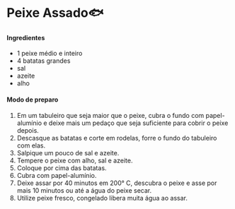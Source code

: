 # Peixe Assado:fish:

#### Ingredientes

- 1 peixe médio e inteiro
- 4 batatas grandes
- sal
- azeite
- alho



#### Modo de preparo

1. Em um tabuleiro que seja maior que o peixe, cubra o fundo com papel-alumínio e deixe mais um pedaço que seja suficiente para cobrir o peixe depois.
2. Descasque as batatas e corte em rodelas, forre o fundo do tabuleiro com elas.
3. Salpique um pouco de sal e azeite.
4. Tempere o peixe com alho, sal e azeite.
5. Coloque por cima das batatas.
6. Cubra com papel-alumínio.
7. Deixe assar por 40 minutos em 200° C, descubra o peixe e asse por mais 10 minutos ou até a água do peixe secar.
8. Utilize peixe fresco, congelado libera muita água ao assar.

